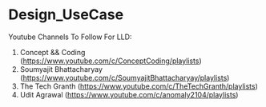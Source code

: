 # Design_UseCase

Youtube Channels To Follow For LLD:
1. Concept && Coding (https://www.youtube.com/c/ConceptCoding/playlists)
2. Soumyajit Bhattacharyay (https://www.youtube.com/c/SoumyajitBhattacharyay/playlists)
3. The Tech Granth (https://www.youtube.com/c/TheTechGranth/playlists)
4. Udit Agrawal (https://www.youtube.com/c/anomaly2104/playlists)

